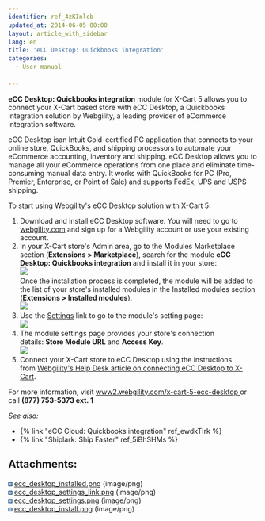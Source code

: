 ```yaml
---
identifier: ref_4zKInlcb
updated_at: 2014-06-05 00:00
layout: article_with_sidebar
lang: en
title: 'eCC Desktop: Quickbooks integration'
categories:
  - User manual

---
```



**eCC Desktop: Quickbooks integration** module for X-Cart 5 allows you to connect your X-Cart based store with eCC Desktop, a Quickbooks integration solution by Webgility, a leading provider of eCommerce integration software. 

eCC Desktop isan Intuit Gold-certified PC application that connects to your online store, QuickBooks, and shipping processors to automate your eCommerce accounting, inventory and shipping. eCC Desktop allows you to manage all your eCommerce operations from one place and eliminate time-consuming manual data entry. It works with QuickBooks for PC (Pro, Premier, Enterprise, or Point of Sale) and supports FedEx, UPS and USPS shipping.

To start using Webgility's eCC Desktop solution with X-Cart 5:

1.  Download and install eCC Desktop software. You will need to go to [webgility.com](http://www.webgility.com/?utm_source=X-Cart%205%20Help%20Desk&utm_medium=eCC%20Desktop%20Help%20Article&utm_campaign=Partnership%3A%20X-Cart) and sign up for a Webgility account or use your existing account. 
2.  In your X-Cart store's Admin area, go to the Modules Marketplace section (**Extensions > Marketplace**), search for the module **eCC Desktop: Quickbooks integration** and install it in your store:  
    ![]({{site.baseurl}}/attachments/7505372/7602652.png?effects=drop-shadow)  
    Once the installation process is completed, the module will be added to the list of your store's installed modules in the Installed modules section (**Extensions > Installed modules**).  
    ![]({{site.baseurl}}/attachments/7505372/7602646.png?effects=drop-shadow)
3.  Use the <u>Settings</u> link to go to the module's setting page:  
    ![]({{site.baseurl}}/attachments/7505372/7602649.png?effects=drop-shadow)
4.  The module settings page provides your store's connection details: **Store Module URL** and **Access Key**.  
    ![]({{site.baseurl}}/attachments/7505372/7602650.png?effects=drop-shadow)
5.  Connect your X-Cart store to eCC Desktop using the instructions from [Webgility's Help Desk article on connecting eCC Desktop to X-Cart](https://help.webgility.com/hc/en-us/articles/200724947-Connect-eCC-Desktop-to-X-Cart?utm_source=X-Cart%205%20Help%20Desk&utm_medium=eCC%20Desktop%20Help%20Article&utm_campaign=Partnership%3A%20X-Cart).

For more information, visit [www2.webgility.com/x-cart-5-ecc-desktop ](http://www2.webgility.com/x-cart-5-ecc-desktop)or call **(877) 753-5373 ext. 1**

_See also:_

*   {% link "eCC Cloud: Quickbooks integration" ref_ewdkTIrk %}
*   {% link "Shiplark: Ship Faster" ref_5iBhSHMs %}

## Attachments:

![](images/icons/bullet_blue.gif) [ecc_desktop_installed.png]({{site.baseurl}}/attachments/7505372/7602646.png) (image/png)  
![](images/icons/bullet_blue.gif) [ecc_desktop_settings_link.png]({{site.baseurl}}/attachments/7505372/7602649.png) (image/png)  
![](images/icons/bullet_blue.gif) [ecc_desktop_settings.png]({{site.baseurl}}/attachments/7505372/7602650.png) (image/png)  
![](images/icons/bullet_blue.gif) [ecc_desktop_install.png]({{site.baseurl}}/attachments/7505372/7602652.png) (image/png)